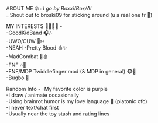 ABOUT ME 🤓 :        _I go by Boxxi/Box/Al_      
                 _
                     Shout out to broski09 for sticking around (u a real one fr 🙏)

MY INTERESTS 🤑🤑🤑👅 -                                                        
-GoodKidBand 🎧🎶                               
-UWO/CUW 👻✂        
-NEAH
-Pretty Blood 🩸✨           
-MadCombat 🔪🩸             
-FNF 🎶🎤           
-FNF/MDP Twiddlefinger mod (& MDP in general) 🐵👅     
-Bugbo 🐜     


Random Info -
-My favorite color is purple         
-I draw / animate occasionally        
-Using brainrot humor is my love language 🥺 (platonic ofc)         
-I never text/chat first        
-Usually near the toy stash and rating lines        
